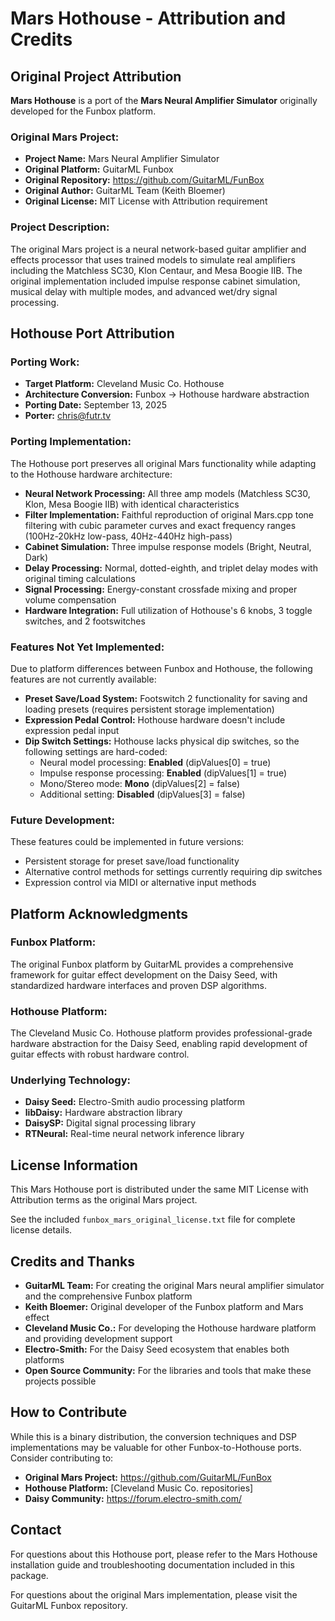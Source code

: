 # Mars Hothouse - Attribution and Credits

## Original Project Attribution

**Mars Hothouse** is a port of the **Mars Neural Amplifier Simulator** originally developed for the Funbox platform.

### Original Mars Project:
* **Project Name:** Mars Neural Amplifier Simulator  
* **Original Platform:** GuitarML Funbox
* **Original Repository:** https://github.com/GuitarML/FunBox
* **Original Author:** GuitarML Team (Keith Bloemer)
* **Original License:** MIT License with Attribution requirement

### Project Description:
The original Mars project is a neural network-based guitar amplifier and effects processor that uses trained models to simulate real amplifiers including the Matchless SC30, Klon Centaur, and Mesa Boogie IIB. The original implementation included impulse response cabinet simulation, musical delay with multiple modes, and advanced wet/dry signal processing.

## Hothouse Port Attribution

### Porting Work:
* **Target Platform:** Cleveland Music Co. Hothouse
* **Architecture Conversion:** Funbox → Hothouse hardware abstraction
* **Porting Date:** September 13, 2025
* **Porter:** chris@futr.tv

### Porting Implementation:
The Hothouse port preserves all original Mars functionality while adapting to the Hothouse hardware architecture:

* **Neural Network Processing:** All three amp models (Matchless SC30, Klon, Mesa Boogie IIB) with identical characteristics
* **Filter Implementation:** Faithful reproduction of original Mars.cpp tone filtering with cubic parameter curves and exact frequency ranges (100Hz-20kHz low-pass, 40Hz-440Hz high-pass)
* **Cabinet Simulation:** Three impulse response models (Bright, Neutral, Dark)
* **Delay Processing:** Normal, dotted-eighth, and triplet delay modes with original timing calculations
* **Signal Processing:** Energy-constant crossfade mixing and proper volume compensation
* **Hardware Integration:** Full utilization of Hothouse's 6 knobs, 3 toggle switches, and 2 footswitches

### Features Not Yet Implemented:
Due to platform differences between Funbox and Hothouse, the following features are not currently available:

* **Preset Save/Load System:** Footswitch 2 functionality for saving and loading presets (requires persistent storage implementation)
* **Expression Pedal Control:** Hothouse hardware doesn't include expression pedal input
* **Dip Switch Settings:** Hothouse lacks physical dip switches, so the following settings are hard-coded:
  - Neural model processing: **Enabled** (dipValues[0] = true)
  - Impulse response processing: **Enabled** (dipValues[1] = true)  
  - Mono/Stereo mode: **Mono** (dipValues[2] = false)
  - Additional setting: **Disabled** (dipValues[3] = false)

### Future Development:
These features could be implemented in future versions:
* Persistent storage for preset save/load functionality
* Alternative control methods for settings currently requiring dip switches
* Expression control via MIDI or alternative input methods

## Platform Acknowledgments

### Funbox Platform:
The original Funbox platform by GuitarML provides a comprehensive framework for guitar effect development on the Daisy Seed, with standardized hardware interfaces and proven DSP algorithms.

### Hothouse Platform:
The Cleveland Music Co. Hothouse platform provides professional-grade hardware abstraction for the Daisy Seed, enabling rapid development of guitar effects with robust hardware control.

### Underlying Technology:
* **Daisy Seed:** Electro-Smith audio processing platform
* **libDaisy:** Hardware abstraction library
* **DaisySP:** Digital signal processing library
* **RTNeural:** Real-time neural network inference library

## License Information

This Mars Hothouse port is distributed under the same MIT License with Attribution terms as the original Mars project. 

See the included `funbox_mars_original_license.txt` file for complete license details.

## Credits and Thanks

* **GuitarML Team:** For creating the original Mars neural amplifier simulator and the comprehensive Funbox platform
* **Keith Bloemer:** Original developer of the Funbox platform and Mars effect
* **Cleveland Music Co.:** For developing the Hothouse hardware platform and providing development support
* **Electro-Smith:** For the Daisy Seed ecosystem that enables both platforms
* **Open Source Community:** For the libraries and tools that make these projects possible

## How to Contribute

While this is a binary distribution, the conversion techniques and DSP implementations may be valuable for other Funbox-to-Hothouse ports. Consider contributing to:

* **Original Mars Project:** https://github.com/GuitarML/FunBox
* **Hothouse Platform:** [Cleveland Music Co. repositories]
* **Daisy Community:** https://forum.electro-smith.com/

## Contact

For questions about this Hothouse port, please refer to the Mars Hothouse installation guide and troubleshooting documentation included in this package.

For questions about the original Mars implementation, please visit the GuitarML Funbox repository.